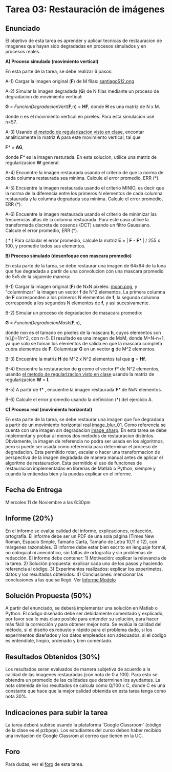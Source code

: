 


# Tarea 03: Restauración de imágenes

## Enunciado
El objetivo de esta tarea es aprender y aplicar tecnicas de restauracion de imagenes que hayan sido degradadas en procesos simulados y en procesos reales.

**A) Proceso simulado (movimiento vertical)**

En esta parte de la tarea, se debe realizar 6 pasos:
 
A-1) Cargar la imagen original (**F**) de M filas: [santiago512.png](https://github.com/domingomery/imagenes/blob/master/tareas/Tarea_03/santiago512.png)

A-2) Simular la imagen degradada (**G**) de N filas mediante un proceso de degradacion de movimiento vertical: 
 
 **G** = _FuncionDegradacionVert_(**F**,n) = **HF**, donde **H** es una matriz de N x M.  
 
 donde n es el movimiento vertical en pixeles. Para esta simulacion use n=57.

A-3) Usando [el metodo de regularizacion visto en clase](https://github.com/domingomery/imagenes#clase-19-ma-20-oct-2020), encontar analiticamente la matriz **A** para este movimiento vertical, tal que 
 
 **F**_*_ = **AG**, 
 
 donde **F**_*_ es la imagen resturada. En esta solucion, utilice una matriz de regularizacion **W** general.
 
A-4) Encuentre la imagen restaurada usando el criterio de que la norma de cada columna restaurada sea minima. Calcule el error promedio, ERR (*).

A-5) Encuentre la imagen restaurada usando el criterio MINIO, es decir que la norma de la diferencia entre los primeros N elementos de cada columna restaurada y la columna degradada sea minima. Calcule el error promedio, ERR (*).

A-6) Encuentre la imagen restaurada usando el criterio de minimizar las frecuencias altas de la columna restuarada. Para este caso utilice la transformada discreta de cosenos (DCT) usando un filtro Gaussiano. Calcule el error promedio, ERR (*).


( * ) Para calcular el error promedio, calcule la matriz **E** = | **F** - **F**_*_ | / 255 x 100, y promedie todos sus elementos.


**B) Proceso simulado (desenfoque con mascara promedio)**

 En esta parte de la tarea, se debe restaurar una imagen de 64x64 de la luna que fue degradada a partir de una convolucion con una mascara promedio de 5x5 de la siguiente manera:

B-1) Cargar la imagen original (**F**) de NxN pixeles: [moon.png](https://github.com/domingomery/imagenes/blob/master/tareas/Tarea_03/moon.png), y "columninzar" la imagen un vector **f** de N^2 elementos. La primera columna de **F** corresponden a los primeros N elementos de **f**, la segunda columna corresponde a los segundos N elementos de **f**, y asi sucesivamente.
 
B-2) Simular un proceso de degradacion de masacara promedio: 
 
 **G** = _FuncionDegradacionMask_(**F**,n), 
 
 donde nxn es el tamano en pixeles de la mascara **h**, cuyos elementos son h(i,j)=1/n^2, con n=5. El resultado es una imagen de MxM, donde M=N-n+1, ya que solo se toman los elementos de salida en que la mascara completa cubra elementos de **F**. Columnizar **G** en un vector **g** de M^2 elementos.

B-3) Encuentre la matriz **H** de M^2 x N^2 elementos tal que **g** = **Hf**.

B-4) Encuentre la restauracion de **g** como el vector **f**_*_  de N^2 elementos, usando [el metodo de regularizacion visto en clase](https://github.com/domingomery/imagenes#clase-19-ma-20-oct-2020) usando la matriz de regularizacion **W** = **I**.

B-5) A partir de **f**_*_ , encuentre la imagen restaurada **F**_*_ de NxN elementos.

B-6) Calcule el error promedio usando la definicion (*) del ejercicio A. 
 
 
 



**C) Proceso real (movimiento horizontal)**

 En esta parte de la tarea, se debe restaurar una imagen que fue degradada a partir de un movimiento horizontal real [image_blur_01](https://github.com/domingomery/imagenes/blob/master/tareas/Tarea_03/image_blur_01.png). Como referencia se cuenta con una imagen sin degradacion [image_sharp](https://github.com/domingomery/imagenes/blob/master/tareas/Tarea_03/image_sharp.png). En esta tarea se debe implementar y probar al menos dos metodos de restauracion distintos. Obviamente, la imagen de referencia no podra ser usada en los algoritmos, pero si puede ser usada como referencia para determinar el proceso de degradacion. Esta permitido rotar, escalar o hacer una transformacion de perspectiva de la imagen degradada de manera manual antes de aplicar el algoritmo de restauracion. Esta permitido el uso de funciones de restauracion implementadas en librerias de Matlab o Python, siempre y cuando la entiendas bien y la puedas explicar en el informe.



## Fecha de Entrega
Miercoles 11 de Noviembre a las 6:30pm

## Informe (20%)
En el informe se evalúa calidad del informe, explicaciones, redacción, ortografía. El informe debe ser un PDF de una sola página (Times New Roman, Espacio Simple, Tamaño Carta, Tamaño de Letra 10,11 ó 12), con márgenes razonables. El informe debe estar bien escrito en lenguaje formal, no coloquial ni anecdótico, sin faltas de ortografía y sin problemas de redacción. El informe debe contener: 1) Motivación: explicar la relevancia de la tarea. 2) Solución propuesta: explicar cada uno de los pasos y haciendo referencia al código. 3) Experimentos realizados: explicar los experimetos, datos y los resultados obtenidos. 4) Conclusiones: mencionar las conclusiones a las que se llegó. Ver [Informe Modelo](https://github.com/domingomery/imagenes/blob/master/tareas/TareaModelo.pdf)

## Solución Propuesta (50%)
A partir del enunciado, se deberá implementar una solución en Matlab o Python. El código diseñado debe ser debidamente comentado y explicado, por favor sea lo más claro posible para entender su solución, para hacer más fácil la corrección y para obtener mejor nota. Se evalúa la calidad del método, si el diseño es robusto y rápido para el problema dado, si los experimentos diseñados y los datos empleados son adecuados, si el código es entendible, limpio, ordenado y bien comentado.

## Resultados Obtenidos (30%)
Los resultados seran evaluados de manera subjetiva de acuerdo a la calidad de las imagenes restauradas (con nota de 0 a 100). Para esto se obtendra un promedio de las calidades que determinen los ayudantes. La nota obtenida de los resultados se calcula como Q/100 x C, donde C es una constante que hace que la mejor calidad obtenida en esta tarea tenga como nota 30%. 


## Indicaciones para subir la tarea
La tarea deberá subirse usando la plataforma 'Google Classroom' (código de la clase es el pzbpqe). Los estudiantes del curso deben haber recibido una invitación de Google Classrom al correo que tienen en la UC.

## Foro
Para dudas, ver el [foro](https://github.com/domingomery/imagenes/issues/11) de esta tarea.
